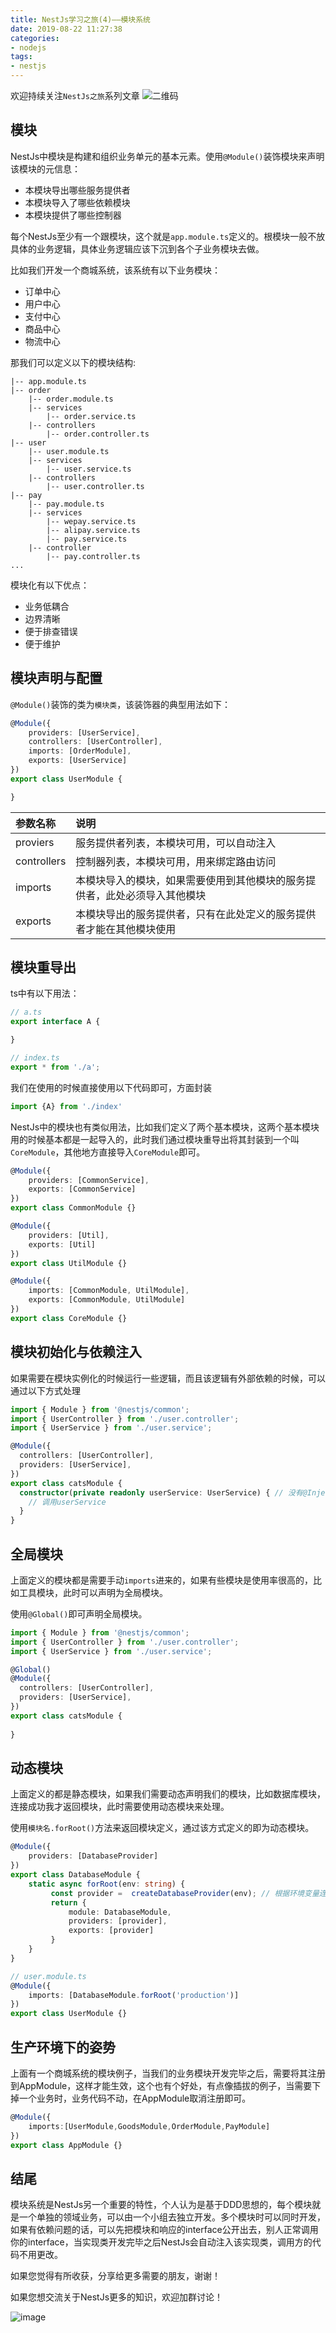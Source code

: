 ```yaml
---
title: NestJs学习之旅(4)——模块系统
date: 2019-08-22 11:27:38
categories:
- nodejs
tags:
- nestjs
---
```


欢迎持续关注`NestJs之旅`系列文章
![二维码](https://more-happy.ddhigh.com/FuFpZh9QTZVatcBtupR4MtOGPGTJ?imageView2/1/w/200)

## 模块

NestJs中模块是构建和组织业务单元的基本元素。使用`@Module()`装饰模块来声明该模块的元信息：

+ 本模块导出哪些服务提供者
+ 本模块导入了哪些依赖模块
+ 本模块提供了哪些控制器

每个NestJs至少有一个跟模块，这个就是`app.module.ts`定义的。根模块一般不放具体的业务逻辑，具体业务逻辑应该下沉到各个子业务模块去做。

比如我们开发一个商城系统，该系统有以下业务模块：

+ 订单中心
+ 用户中心
+ 支付中心
+ 商品中心
+ 物流中心

那我们可以定义以下的模块结构:

```
|-- app.module.ts
|-- order
    |-- order.module.ts
    |-- services
        |-- order.service.ts
    |-- controllers
        |-- order.controller.ts
|-- user
    |-- user.module.ts
    |-- services
        |-- user.service.ts
    |-- controllers
        |-- user.controller.ts
|-- pay
    |-- pay.module.ts
    |-- services
        |-- wepay.service.ts
        |-- alipay.service.ts
        |-- pay.service.ts
    |-- controller
        |-- pay.controller.ts
...
```

模块化有以下优点：

+ 业务低耦合
+ 边界清晰
+ 便于排查错误
+ 便于维护

## 模块声明与配置

`@Module()`装饰的类为`模块类`，该装饰器的典型用法如下：

```ts
@Module({
    providers: [UserService],
    controllers: [UserController],
    imports: [OrderModule],
    exports: [UserService]
})
export class UserModule {

}
```

| 参数名称    | 说明                                                                       |
| :---------- | :------------------------------------------------------------------------- |
| proviers    | 服务提供者列表，本模块可用，可以自动注入                                   |
| controllers | 控制器列表，本模块可用，用来绑定路由访问                                   |
| imports     | 本模块导入的模块，如果需要使用到其他模块的服务提供者，此处必须导入其他模块 |
| exports     | 本模块导出的服务提供者，只有在此处定义的服务提供者才能在其他模块使用       |

## 模块重导出

ts中有以下用法：

```ts
// a.ts
export interface A {

}
```

```ts
// index.ts
export * from './a';
```

我们在使用的时候直接使用以下代码即可，方面封装

```ts
import {A} from './index'
```

NestJs中的模块也有类似用法，比如我们定义了两个基本模块，这两个基本模块用的时候基本都是一起导入的，此时我们通过模块重导出将其封装到一个叫`CoreModule`，其他地方直接导入`CoreModule`即可。

```ts
@Module({
    providers: [CommonService],
    exports: [CommonService]
})
export class CommonModule {}
```

```ts
@Module({
    providers: [Util],
    exports: [Util]
})
export class UtilModule {}
```

```ts
@Module({
    imports: [CommonModule, UtilModule],
    exports: [CommonModule, UtilModule]
})
export class CoreModule {}
```

## 模块初始化与依赖注入

如果需要在模块实例化的时候运行一些逻辑，而且该逻辑有外部依赖的时候，可以通过以下方式处理

```ts
import { Module } from '@nestjs/common';
import { UserController } from './user.controller';
import { UserService } from './user.service';

@Module({
  controllers: [UserController],
  providers: [UserService],
})
export class catsModule {
  constructor(private readonly userService: UserService) { // 没有@Inject
    // 调用userService
  }
}
```

## 全局模块

上面定义的模块都是需要手动`imports`进来的，如果有些模块是使用率很高的，比如工具模块，此时可以声明为全局模块。

使用`@Global()`即可声明全局模块。

```ts
import { Module } from '@nestjs/common';
import { UserController } from './user.controller';
import { UserService } from './user.service';

@Global()
@Module({
  controllers: [UserController],
  providers: [UserService],
})
export class catsModule {
  
}
```

## 动态模块

上面定义的都是静态模块，如果我们需要动态声明我们的模块，比如数据库模块，连接成功我才返回模块，此时需要使用动态模块来处理。

使用`模块名.forRoot()`方法来返回模块定义，通过该方式定义的即为动态模块。

```ts
@Module({
    providers: [DatabaseProvider]
})
export class DatabaseModule {
    static async forRoot(env: string) {
         const provider =  createDatabaseProvider(env); // 根据环境变量连接不同的数据库
         return {
             module: DatabaseModule,
             providers: [provider],
             exports: [provider]
         }
    }
}
```

```ts
// user.module.ts
@Module({
    imports: [DatabaseModule.forRoot('production')]
})
export class UserModule {}
```

## 生产环境下的姿势

上面有一个商城系统的模块例子，当我们的业务模块开发完毕之后，需要将其注册到AppModule，这样才能生效，这个也有个好处，有点像插拔的例子，当需要下掉一个业务时，业务代码不动，在AppModule取消注册即可。

```ts
@Module({
    imports:[UserModule,GoodsModule,OrderModule,PayModule]
})
export class AppModule {}
```

## 结尾

模块系统是NestJs另一个重要的特性，个人认为是基于DDD思想的，每个模块就是一个单独的领域业务，可以由一个小组去独立开发。多个模块时可以同时开发，如果有依赖问题的话，可以先把模块和响应的interface公开出去，别人正常调用你的interface，当实现类开发完毕之后NestJs会自动注入该实现类，调用方的代码不用更改。

如果您觉得有所收获，分享给更多需要的朋友，谢谢！

如果您想交流关于NestJs更多的知识，欢迎加群讨论！

![image](https://more-happy.ddhigh.com/Fi58A_3OsMbbcZLL0c0Sx982T-Nx?imageView2/1/w/200)